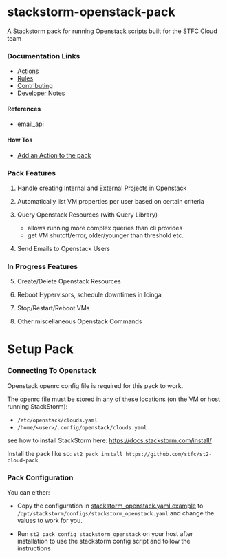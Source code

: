 # stackstorm-openstack-pack

A Stackstorm pack for running Openstack scripts built for the STFC Cloud team

### Documentation Links
- [Actions](docs/ACTIONS.md)
- [Rules](docs/RULES.md)
- [Contributing](docs/CONTRIBUTING.md)
- [Developer Notes](docs/DEVELOPER_NOTES.md)

#### References
- [email_api](docs/EMAIL_API.md)

#### How Tos
- [Add an Action to the pack](docs/ADDING_ACTIONS.md)

### Pack Features

1. Handle creating Internal and External Projects in Openstack


2. Automatically list VM properties per user based on certain criteria


3. Query Openstack Resources (with Query Library)
   - allows running more complex queries than cli provides
   - get VM shutoff/error, older/younger than threshold etc.


4. Send Emails to Openstack Users

### In Progress Features

5. Create/Delete Openstack Resources


6. Reboot Hypervisors, schedule downtimes in Icinga


7. Stop/Restart/Reboot VMs


8. Other miscellaneous Openstack Commands



# Setup Pack

### Connecting To Openstack
Openstack openrc config file is required for this pack to work.

The openrc file must be stored in any of these locations (on the VM or host running StackStorm):
 - `/etc/openstack/clouds.yaml`
 - `/home/<user>/.config/openstack/clouds.yaml`

see how to install StackStorm here: https://docs.stackstorm.com/install/

Install the pack like so:
`st2 pack install https://github.com/stfc/st2-cloud-pack`


### Pack Configuration

You can either:

- Copy the configuration in [stackstorm_openstack.yaml.example](https://github.com/stfc/st2-cloud-pack/blob/main/stackstorm_openstack.yaml.example) to `/opt/stackstorm/configs/stackstorm_openstack.yaml` and change the values to work for you.


- Run `st2 pack config stackstorm_openstack` on your host after installation to use the stackstorm config script and follow the instructions
